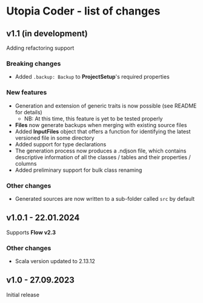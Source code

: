 # Utopia Coder - list of changes

## v1.1 (in development)
Adding refactoring support
### Breaking changes
- Added `.backup: Backup` to **ProjectSetup**'s required properties
### New features
- Generation and extension of generic traits is now possible (see README for details)
  - NB: At this time, this feature is yet to be tested properly
- **Files** now generate backups when merging with existing source files
- Added **InputFiles** object that offers a function for identifying the latest versioned file in some directory
- Added support for type declarations
- The generation process now produces a .ndjson file, which contains descriptive information of all the 
  classes / tables and their properties / columns
- Added preliminary support for bulk class renaming
### Other changes
- Generated sources are now written to a sub-folder called `src` by default

## v1.0.1 - 22.01.2024
Supports **Flow v2.3**
### Other changes
- Scala version updated to 2.13.12

## v1.0 - 27.09.2023
Initial release
